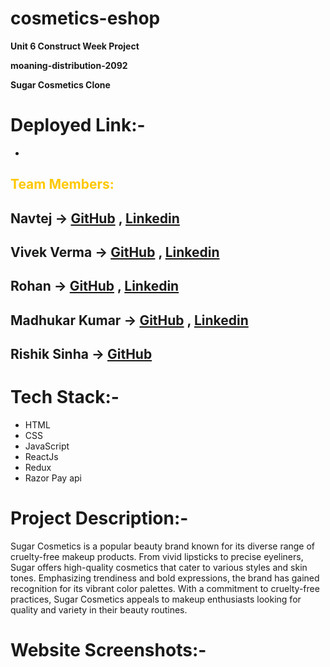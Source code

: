 # cosmetics-eshop

**Unit 6 Construct Week Project**

**moaning-distribution-2092**

**Sugar Cosmetics Clone**

# Deployed Link:-
-

## <span style="color:rgb(255, 200, 0)"> Team Members: </span>

 ## Navtej -> [GitHub](https://github.com/navtejnt1) , [Linkedin](https://www.linkedin.com/in/navtej-anand/)

## Vivek Verma -> [GitHub](https://github.com/vivekverma4669) , [Linkedin](https://www.linkedin.com/invivek-verma-594700228/)

## Rohan -> [GitHub](https://github.com/RohanKansara01) , [Linkedin](https://www.linkedin.com/in/rohankansara/)

## Madhukar Kumar -> [GitHub](https://github.com/Madhukarkrgithub) , [Linkedin](https://www.linkedin.com/in/madhukarkr2468/)

## Rishik Sinha -> [GitHub]()

# Tech Stack:-
- HTML
- CSS
- JavaScript
- ReactJs
- Redux
- Razor Pay api

# Project Description:-
Sugar Cosmetics is a popular beauty brand known for its diverse range of cruelty-free makeup products. From vivid lipsticks to precise eyeliners, Sugar offers high-quality cosmetics that cater to various styles and skin tones. Emphasizing trendiness and bold expressions, the brand has gained recognition for its vibrant color palettes. With a commitment to cruelty-free practices, Sugar Cosmetics appeals to makeup enthusiasts looking for quality and variety in their beauty routines.

# Website Screenshots:-
